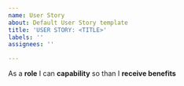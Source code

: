 ```yaml
---
name: User Story
about: Default User Story template
title: 'USER STORY: <TITLE>'
labels: ''
assignees: ''

---
```


As a **role** I can **capability** so than I **receive benefits**
